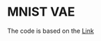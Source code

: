 # MNIST VAE
The code is based on the [Link](https://colab.research.google.com/drive/1nmPXgoNLUKxj-VTwB0l0956Swiv5jrVF)

